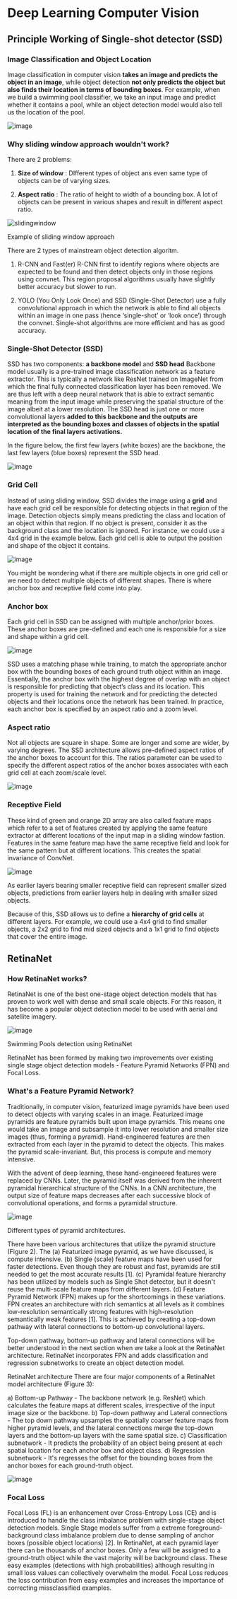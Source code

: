 # Deep Learning Computer Vision 

## Principle Working of Single-shot detector (SSD)
### Image Classification and Object Location


Image classification in computer vision **takes an image and predicts the object in an image**, while object detection **not only predicts the object but also finds their location in terms of bounding boxes**. For example, when we build a swimming pool classifier, we take an input image and predict whether it contains a pool, while an object detection model would also tell us the location of the pool.

![image](https://user-images.githubusercontent.com/77944932/166629065-c10f50af-5cc2-4b4c-a0a3-19563766e7be.png)

### Why sliding window approach wouldn't work?

There are 2 problems:
1. **Size of window** : DIfferent types of object ans even same type of objects can be of varying sizes.

2. **Aspect ratio** : The ratio of height to width of a bounding box. A lot of objects can be present in various shapes and result in different aspect ratio.

![slidingwindow](https://user-images.githubusercontent.com/77944932/166629575-6ec5301a-816c-4436-87a6-765e6b57ca11.gif)

Example of sliding window approach

There are 2 types of mainstream object detection algoritm.

1) R-CNN and Fast(er) R-CNN first to identify regions where objects are expected to be found and then detect objects only in those regions using convnet. This region proposal algorithms usually have slightly better accuracy but slower to run.

2) YOLO (You Only Look Once) and SSD (Single-Shot Detector) use a fully convolutional approach in which the network is able to find all objects within an image in one pass (hence ‘single-shot’ or ‘look once’) through the convnet. Single-shot algorithms are more efficient and has as good accuracy.

### Single-Shot Detector (SSD)

SSD has two components: **a backbone model** and **SSD head** Backbone model usually is a pre-trained image classification network as a feature extractor. This is typically a network like ResNet trained on ImageNet from which the final fully connected classification layer has been removed. We are thus left with a deep neural network that is able to extract semantic meaning from the input image while preserving the spatial structure of the image albeit at a lower resolution. The SSD head is just one or more convolutional layers **added to this backbone and the outputs are interpreted as the bounding boxes and classes of objects in the spatial location of the final layers activations.**

In the figure below, the first few layers (white boxes) are the backbone, the last few layers (blue boxes) represent the SSD head.

![image](https://user-images.githubusercontent.com/77944932/166630254-df602e34-5d26-4f45-b213-98a2114c50ea.png)

### Grid Cell

Instead of using sliding window, SSD divides the image using a **grid** and have each grid cell be responsible for detecting objects in that region of the image. Detection objects simply means predicting the class and location of an object within that region. If no object is present, consider it as the background class and the location is ignored. For instance, we could use a 4x4 grid in the example below. Each grid cell is able to output the position and shape of the object it contains.

![image](https://user-images.githubusercontent.com/77944932/166630508-5a5b3be8-6629-413a-9866-cd52dc4f10cd.png)

You might be wondering what if there are multiple objects in one grid cell or we need to detect multiple objects of different shapes. There is where anchor box and receptive field come into play.

### Anchor box

Each grid cell in SSD can be assigned with multiple anchor/prior boxes. These anchor boxes are pre-defined and each one is responsible for a size and shape within a grid cell.

![image](https://user-images.githubusercontent.com/77944932/166630611-f599c60d-414a-4b8d-b5cc-1c959e4ae355.png)

SSD uses a matching phase while training, to match the appropriate anchor box with the bounding boxes of each ground truth object within an image. Essentially, the anchor box with the highest degree of overlap with an object is responsible for predicting that object’s class and its location. This property is used for training the network and for predicting the detected objects and their locations once the network has been trained. In practice, each anchor box is specified by an aspect ratio and a zoom level.

### Aspect ratio

Not all objects are square in shape. Some are longer and some are wider, by varying degrees. The SSD architecture allows pre-defined aspect ratios of the anchor boxes to account for this. The ratios parameter can be used to specify the different aspect ratios of the anchor boxes associates with each grid cell at each zoom/scale level.

![image](https://user-images.githubusercontent.com/77944932/166630811-391d00d5-6e75-47be-92da-2df7848e781c.png)

### Receptive Field

These kind of green and orange 2D array are also called feature maps which refer to a set of features created by applying the same feature extractor at different locations of the input map in a sliding window fastion. Features in the same feature map have the same receptive field and look for the same pattern but at different locations. This creates the spatial invariance of ConvNet.

![image](https://user-images.githubusercontent.com/77944932/166630935-ec8bd7ff-ef4b-4dd6-952e-06753d43f4e4.png)

As earlier layers bearing smaller receptive field can represent smaller sized objects, predictions from earlier layers help in dealing with smaller sized objects.

Because of this, SSD allows us to define a **hierarchy of grid cells** at different layers. For example, we could use a 4x4 grid to find smaller objects, a 2x2 grid to find mid sized objects and a 1x1 grid to find objects that cover the entire image.

## RetinaNet
### How RetinaNet works?

RetinaNet is one of the best one-stage object detection models that has proven to work well with dense and small scale objects. For this reason, it has become a popular object detection model to be used with aerial and satellite imagery.

![image](https://user-images.githubusercontent.com/77944932/166631400-a9c5b156-3b71-47d3-b9cb-cea4f90ca6ee.png)

Swimming Pools detection using RetinaNet

RetinaNet has been formed by making two improvements over existing single stage object detection models - Feature Pyramid Networks (FPN) and Focal Loss. 


### What's a Feature Pyramid Network?

Traditionally, in computer vision, featurized image pyramids have been used to detect objects with varying scales in an image. Featurized image pyramids are feature pyramids built upon image pyramids. This means one would take an image and subsample it into lower resolution and smaller size images (thus, forming a pyramid). Hand-engineered features are then extracted from each layer in the pyramid to detect the objects. This makes the pyramid scale-invariant. But, this process is compute and memory intensive. 

With the advent of deep learning, these hand-engineered features were replaced by CNNs. Later, the pyramid itself was derived from the inherent pyramidal hierarchical structure of the CNNs. In a CNN architecture, the output size of feature maps decreases after each successive block of convolutional operations, and forms a pyramidal structure.

![image](https://user-images.githubusercontent.com/77944932/166631551-a8d1a700-4d85-4860-9e71-b7d006b23744.png)

Different types of pyramid architectures.

There have been various architectures that utilize the pyramid structure (Figure 2). The (a) Featurized image pyramid, as we have discussed, is compute intensive. (b) Single (scale) feature maps have been used for faster detections. Even though they are robust and fast, pyramids are still needed to get the most accurate results [1]. (c) Pyramidal feature hierarchy has been utilized by models such as Single Shot detector, but it doesn't reuse the multi-scale feature maps from different layers. (d) Feature Pyramid Network (FPN) makes up for the shortcomings in these variations. FPN creates an architecture with rich semantics at all levels as it combines low-resolution semantically strong features with high-resolution semantically weak features [1]. This is achieved by creating a top-down pathway with lateral connections to bottom-up convolutional layers.

Top-down pathway, bottom-up pathway and lateral connections will be better understood in the next section when we take a look at the RetinaNet architecture. RetinaNet incorporates FPN and adds classification and regression subnetworks to create an object detection model.

RetinaNet architecture
There are four major components of a RetinaNet model architecture (Figure 3):

a) Bottom-up Pathway - The backbone network (e.g. ResNet) which calculates the feature maps at different scales, irrespective of the input image size or the backbone.
b) Top-down pathway and Lateral connections - The top down pathway upsamples the spatially coarser feature maps from higher pyramid levels, and the lateral connections merge the top-down layers and the bottom-up layers with the same spatial size.
c) Classification subnetwork - It predicts the probability of an object being present at each spatial location for each anchor box and object class.
d) Regression subnetwork - It's regresses the offset for the bounding boxes from the anchor boxes for each ground-truth object.

![image](https://user-images.githubusercontent.com/77944932/166631641-8191b87f-5d9c-44cd-af18-efafd9e7739c.png)

### Focal Loss

Focal Loss (FL) is an enhancement over Cross-Entropy Loss (CE) and is introduced to handle the class imbalance problem with single-stage object detection models. Single Stage models suffer from a extreme foreground-background class imbalance problem due to dense sampling of anchor boxes (possible object locations) [2]. In RetinaNet, at each pyramid layer there can be thousands of anchor boxes. Only a few will be assigned to a ground-truth object while the vast majority will be background class. These easy examples (detections with high probabilities) although resulting in small loss values can collectively overwhelm the model. Focal Loss reduces the loss contribution from easy examples and increases the importance of correcting missclassified examples.



